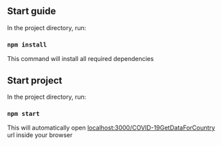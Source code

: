 ## Start guide

In the project directory, run:

### `npm install`

This command will install all required dependencies

## Start project

In the project directory, run:
### `npm start`

This will automatically open <localhost:3000/COVID-19GetDataForCountry> url inside your browser
